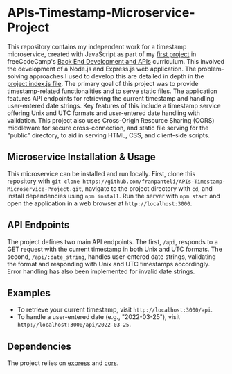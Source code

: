 # APIs-Timestamp-Microservice-Project
This repository contains my independent work for a timestamp microservice, created with JavaScript as part of my [first project](https://www.freecodecamp.org/learn/back-end-development-and-apis/back-end-development-and-apis-projects/timestamp-microservice) in freeCodeCamp's [Back End Development and APIs](https://www.freecodecamp.org/learn/back-end-development-and-apis/) curriculum. This involved the development of a Node.js and Express.js web application. The problem-solving approaches I used to develop this are detailed in depth in the [project index.js file](https://github.com/franpanteli/APIs-Timestamp-Microservice-Project/blob/main/index.js). The primary goal of this project was to provide timestamp-related functionalities and to serve static files. The application features API endpoints for retrieving the current timestamp and handling user-entered date strings. Key features of this include a timestamp service offering Unix and UTC formats and user-entered date handling with validation. This project also uses Cross-Origin Resource Sharing (CORS) middleware for secure cross-connection, and static file serving for the "public" directory, to aid in serving HTML, CSS, and client-side scripts.

## Microservice Installation & Usage

This microservice can be installed and run locally. First, clone this repository with `git clone https://github.com/franpanteli/APIs-Timestamp-Microservice-Project.git`, navigate to the project directory with `cd`, and install dependencies using `npm install`. Run the server with `npm start` and open the application in a web browser at `http://localhost:3000`.

## API Endpoints

The project defines two main API endpoints. The first, `/api`, responds to a GET request with the current timestamp in both Unix and UTC formats. The second, `/api/:date_string`, handles user-entered date strings, validating the format and responding with Unix and UTC timestamps accordingly. Error handling has also been implemented for invalid date strings.

## Examples

- To retrieve your current timestamp, visit `http://localhost:3000/api`.
- To handle a user-entered date (e.g., "2022-03-25"), visit `http://localhost:3000/api/2022-03-25`.

## Dependencies

The project relies on [express](https://www.npmjs.com/package/express) and [cors](https://www.npmjs.com/package/cors).
